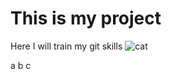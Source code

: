 # This is my project
Here I will train my git skills
![cat](https://i.guim.co.uk/img/media/26392d05302e02f7bf4eb143bb84c8097d09144b/446_167_3683_2210/master/3683.jpg?width=620&quality=85&fit=max&s=10cfd0078905457b68dae0f690f8cf19)

a
b
c
